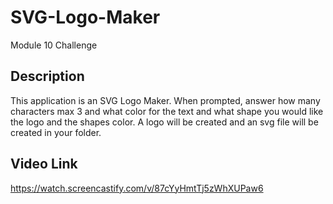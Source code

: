 # SVG-Logo-Maker
Module 10 Challenge

## Description

This application is an SVG Logo Maker. When prompted, answer how many characters max 3 and what color for the text and what shape you would like the logo and the shapes color. A logo will be created and an svg file will be created in your folder. 


## Video Link
https://watch.screencastify.com/v/87cYyHmtTj5zWhXUPaw6